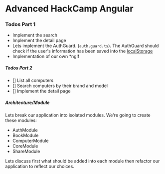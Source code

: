 # Advanced HackCamp Angular

### Todos Part 1

- Implement the search
- Implement the detail page
- Lets implement the AuthGuard. (`auth.guard.ts`).
  The AuthGuard should check if the user's information has been saved into the [localStorage](https://developer.mozilla.org/en-US/docs/Web/API/Window/localStorage)
- Implementation of our own \*ngIf

##### Todos Part 2

- [] List all computers
- [] Search computers by their brand and model
- [] Implement the detail page

##### Architecture/Module

Lets break our application into isolated modules. We're going to create these modules:

- AuthModule
- BookModule
- ComputerModule
- CoreModule
- ShareModule

Lets discuss first what should be added into each module then refactor our application to reflect our choices.
